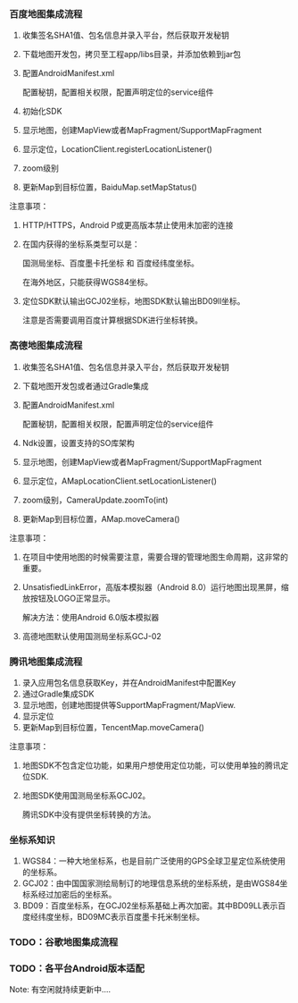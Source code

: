 ### 百度地图集成流程

1. 收集签名SHA1值、包名信息并录入平台，然后获取开发秘钥

2. 下载地图开发包，拷贝至工程app/libs目录，并添加依赖到jar包

3. 配置AndroidManifest.xml

   配置秘钥，配置相关权限，配置声明定位的service组件

4. 初始化SDK

5. 显示地图，创建MapView或者MapFragment/SupportMapFragment

6. 显示定位，LocationClient.registerLocationListener()

7. zoom级别

8. 更新Map到目标位置，BaiduMap.setMapStatus()



注意事项：

1. HTTP/HTTPS，Android P或更高版本禁止使用未加密的连接

2. 在国内获得的坐标系类型可以是：

   国测局坐标、百度墨卡托坐标 和 百度经纬度坐标。

   在海外地区，只能获得WGS84坐标。

3. 定位SDK默认输出GCJ02坐标，地图SDK默认输出BD09ll坐标。

   注意是否需要调用百度计算根据SDK进行坐标转换。



### 高德地图集成流程

1. 收集签名SHA1值、包名信息并录入平台，然后获取开发秘钥

2. 下载地图开发包或者通过Gradle集成

3. 配置AndroidManifest.xml

   配置秘钥，配置相关权限，配置声明定位的service组件

4. Ndk设置，设置支持的SO库架构

5. 显示地图，创建MapView或者MapFragment/SupportMapFragment

6. 显示定位，AMapLocationClient.setLocationListener()

7. zoom级别，CameraUpdate.zoomTo(int)

8. 更新Map到目标位置，AMap.moveCamera()



注意事项：

1. 在项目中使用地图的时候需要注意，需要合理的管理地图生命周期，这非常的重要。

2. UnsatisfiedLinkError，高版本模拟器（Android 8.0）运行地图出现黑屏，缩放按钮及LOGO正常显示。

   解决方法：使用Android 6.0版本模拟器
   
3. 高德地图默认使用国测局坐标系GCJ-02



### 腾讯地图集成流程

1. 录入应用包名信息获取Key，并在AndroidManifest中配置Key
2. 通过Gradle集成SDK
3. 显示地图，创建地图提供等SupportMapFragment/MapView.
4. 显示定位
5. 更新Map到目标位置，TencentMap.moveCamera()

注意事项：

1. 地图SDK不包含定位功能，如果用户想使用定位功能，可以使用单独的腾讯定位SDK.

2. 地图SDK使用国测局坐标系GCJ02。

   腾讯SDK中没有提供坐标转换的方法。


### 坐标系知识

1. WGS84：一种大地坐标系，也是目前广泛使用的GPS全球卫星定位系统使用的坐标系。
2. GCJ02：由中国国家测绘局制订的地理信息系统的坐标系统，是由WGS84坐标系经过加密后的坐标系。
3. BD09：百度坐标系，在GCJ02坐标系基础上再次加密。其中BD09LL表示百度经纬度坐标，BD09MC表示百度墨卡托米制坐标。

### TODO：谷歌地图集成流程

### TODO：各平台Android版本适配



Note: 有空闲就持续更新中....





